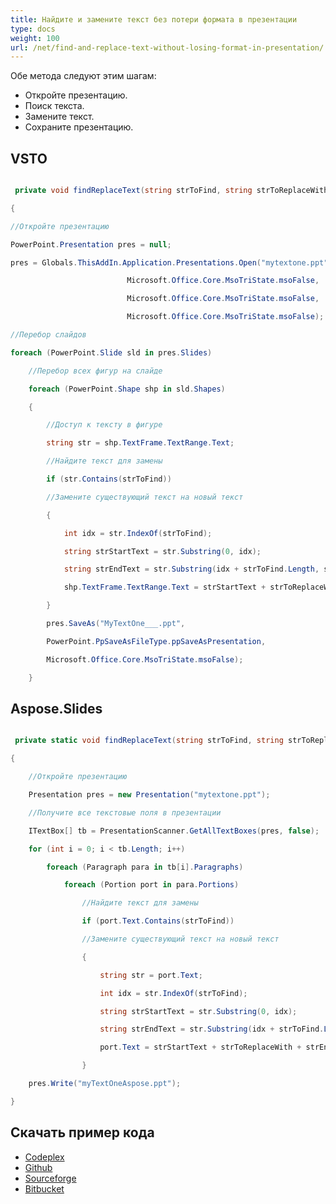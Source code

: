 ```yaml
---
title: Найдите и замените текст без потери формата в презентации
type: docs
weight: 100
url: /net/find-and-replace-text-without-losing-format-in-presentation/
---
```


Обе метода следуют этим шагам:

- Откройте презентацию.
- Поиск текста.
- Замените текст.
- Сохраните презентацию.
## **VSTO**
``` csharp

 private void findReplaceText(string strToFind, string strToReplaceWith)

{

//Откройте презентацию

PowerPoint.Presentation pres = null;

pres = Globals.ThisAddIn.Application.Presentations.Open("mytextone.ppt",

						  Microsoft.Office.Core.MsoTriState.msoFalse,

						  Microsoft.Office.Core.MsoTriState.msoFalse,

						  Microsoft.Office.Core.MsoTriState.msoFalse);

//Перебор слайдов

foreach (PowerPoint.Slide sld in pres.Slides)

	//Перебор всех фигур на слайде

	foreach (PowerPoint.Shape shp in sld.Shapes)

	{

		//Доступ к тексту в фигуре

		string str = shp.TextFrame.TextRange.Text;

		//Найдите текст для замены

		if (str.Contains(strToFind))

		//Замените существующий текст на новый текст

		{

			int idx = str.IndexOf(strToFind);

			string strStartText = str.Substring(0, idx);

			string strEndText = str.Substring(idx + strToFind.Length, str.Length - 1 - (idx + strToFind.Length - 1));

			shp.TextFrame.TextRange.Text = strStartText + strToReplaceWith + strEndText;

		}

		pres.SaveAs("MyTextOne___.ppt",

		PowerPoint.PpSaveAsFileType.ppSaveAsPresentation,

		Microsoft.Office.Core.MsoTriState.msoFalse);

	}

``` 
## **Aspose.Slides**
``` csharp

 private static void findReplaceText(string strToFind, string strToReplaceWith)

{

	//Откройте презентацию

	Presentation pres = new Presentation("mytextone.ppt");

	//Получите все текстовые поля в презентации

	ITextBox[] tb = PresentationScanner.GetAllTextBoxes(pres, false);

	for (int i = 0; i < tb.Length; i++)

		foreach (Paragraph para in tb[i].Paragraphs)

			foreach (Portion port in para.Portions)

				//Найдите текст для замены

				if (port.Text.Contains(strToFind))

				//Замените существующий текст на новый текст

				{

					string str = port.Text;

					int idx = str.IndexOf(strToFind);

					string strStartText = str.Substring(0, idx);

					string strEndText = str.Substring(idx + strToFind.Length, str.Length - 1 - (idx + strToFind.Length - 1));

					port.Text = strStartText + strToReplaceWith + strEndText;

				}

	pres.Write("myTextOneAspose.ppt");

}

``` 
## **Скачать пример кода**
- [Codeplex](https://asposevsto.codeplex.com/downloads/get/772952)
- [Github](https://github.com/aspose-slides/Aspose.Slides-for-.NET/releases/download/AsposeSlidesVsVSTOv1.1/Find.and.Replace.Text.without.Losing.Format.Aspose.Slides.zip)
- [Sourceforge](https://sourceforge.net/projects/asposevsto/files/Aspose.Slides%20Vs%20VSTO%20Slides/Find%20and%20Replace%20Text%20without%20Losing%20Format%20\(Aspose.Slides\).zip/download)
- [Bitbucket](https://bitbucket.org/asposemarketplace/aspose-for-vsto/downloads/Find%20and%20Replace%20Text%20without%20Losing%20Format%20\(Aspose.Slides\).zip)